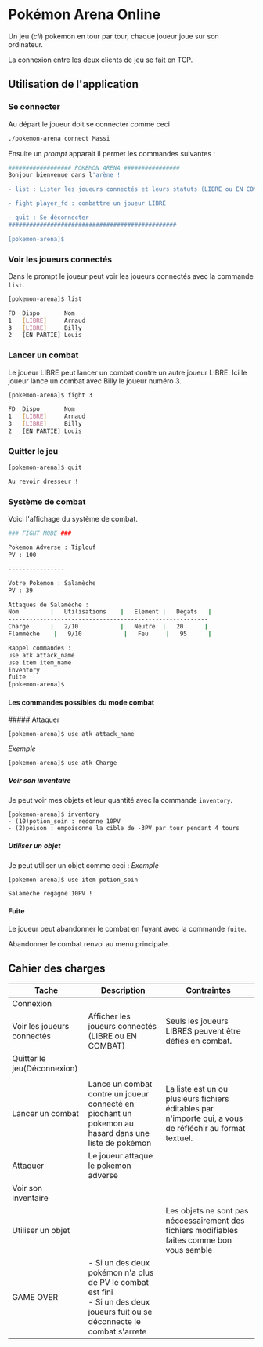 # Pokémon Arena Online

Un jeu (*cli*) pokemon en tour par tour, chaque joueur joue sur son ordinateur.

La connexion entre les deux clients de jeu se fait en TCP. 

## Utilisation de l'application

### Se connecter
Au départ le joueur doit se connecter comme ceci
```bash
./pokemon-arena connect Massi
```

Ensuite un *prompt* apparait il permet les commandes suivantes : 

```bash
################## POKEMON ARENA ################
Bonjour bienvenue dans l'arène ! 

- list : Lister les joueurs connectés et leurs statuts (LIBRE ou EN COMBAT)

- fight player_fd : combattre un joueur LIBRE

- quit : Se déconnecter
################################################

[pokemon-arena]$ 
```
### Voir les joueurs connectés
Dans le prompt le joueur peut voir les joueurs connectés avec la commande `list`.
```bash
[pokemon-arena]$ list

FD  Dispo       Nom
1   [LIBRE]     Arnaud 
3   [LIBRE]     Billy 
2   [EN PARTIE] Louis 
```

### Lancer un combat
Le joueur LIBRE peut lancer un combat contre un autre joueur LIBRE.
Ici le joueur lance un combat avec Billy le joueur numéro 3.
```bash
[pokemon-arena]$ fight 3

FD  Dispo       Nom
1   [LIBRE]     Arnaud 
3   [LIBRE]     Billy 
2   [EN PARTIE] Louis 
```

### Quitter le jeu
```bash
[pokemon-arena]$ quit

Au revoir dresseur !
```

### Système de combat
Voici l'affichage du système de combat.
```bash
### FIGHT MODE ###

Pokemon Adverse : Tiplouf
PV : 100

----------------

Votre Pokemon : Salamèche
PV : 39

Attaques de Salamèche :
Nom         |   Utilisations    |   Element |   Dégats   |
---------------------------------------------------------
Charge      |   2/10            |   Neutre  |   20      |
Flammèche    |   9/10            |   Feu     |   95      |

Rappel commandes :
use atk attack_name    
use item item_name
inventory
fuite
[pokemon-arena]$
```

#### Les commandes possibles du mode combat

##### Attaquer
```
[pokemon-arena]$ use atk attack_name    
```
*Exemple*
```
[pokemon-arena]$ use atk Charge    
```

##### Voir son inventaire
Je peut voir mes objets et leur quantité avec la commande `inventory`.
```
[pokemon-arena]$ inventory
- (10)potion_soin : redonne 10PV  
- (2)poison : empoisonne la cible de -3PV par tour pendant 4 tours
```
##### Utiliser un objet
Je peut utiliser un objet comme ceci :
*Exemple*
```
[pokemon-arena]$ use item potion_soin

Salamèche regagne 10PV !     
``` 

#### Fuite
Le joueur peut abandonner le combat en fuyant avec la commande `fuite`.

Abandonner le combat renvoi au menu principale.

## Cahier des charges

|Tache|Description|Contraintes|
|-|-|-|
|Connexion|| |
|Voir les joueurs connectés|Afficher les joueurs connectés (LIBRE ou EN COMBAT) | Seuls les joueurs LIBRES peuvent être défiés en combat. |
|Quitter le jeu(Déconnexion)| 
 | |
|Lancer un combat|Lance un combat contre un joueur connecté en piochant un pokemon au hasard dans une liste de pokémon| La liste est un ou plusieurs fichiers éditables par n'importe qui, a vous de réfléchir au format textuel.|
|Attaquer| Le joueur attaque le pokemon adverse | |
|Voir son inventaire| | |
|Utiliser un objet| |Les objets ne sont pas néccessairement des fichiers modifiables faites comme bon vous semble |
| GAME OVER | - Si un des deux pokémon n'a plus de PV le combat est fini <br> - Si un des deux joueurs fuit ou se déconnecte le combat s'arrete|